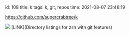 id: 108
title: k
tags: k, git, repos
time: 2021-08-07 23:46:19

https://github.com/supercrabtree/k

![](http://localhost/bkmks_fotos/pics/None)
[LINK](Directory listings for zsh with git features)